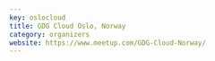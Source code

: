 ```yaml
---
key: oslocloud
title: GDG Cloud Oslo, Norway
category: organizers
website: https://www.meetup.com/GDG-Cloud-Norway/
---
```


